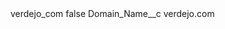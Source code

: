 <?xml version="1.0" encoding="UTF-8"?>
<CustomMetadata xmlns="http://soap.sforce.com/2006/04/metadata" xmlns:xsi="http://www.w3.org/2001/XMLSchema-instance" xmlns:xsd="http://www.w3.org/2001/XMLSchema">
    <label>verdejo_com</label>
    <protected>false</protected>
    <values>
        <field>Domain_Name__c</field>
        <value xsi:type="xsd:string">verdejo.com</value>
    </values>
</CustomMetadata>
